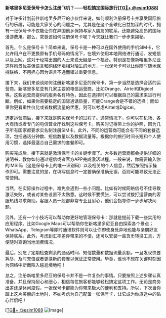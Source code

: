 **新喀里多尼亚保号卡怎么注册飞机？——轻松搞定国际旅行[[TG💪+ @esim1088](https://t.me/s/esim1088)]**

对于许多计划前往新喀里多尼亚的小伙伴来说，如何顺利注册保号卡并享受国际旅行的乐趣，可能是大家关心的问题之一。尤其是在这个全球化日益加深的时代，拥有一张保号卡不仅能让你在异国他乡保持与家人朋友的联系，还能避免高昂的国际漫游费用。那么，究竟该如何注册保号卡呢？今天就让我们一步步来揭秘。

首先，什么是保号卡？简单来说，保号卡是一种可以在国外使用的手机SIM卡，它允许用户在不更换原有手机号码的情况下，在境外使用本地网络进行通话、发短信以及上网。这对于经常出国的人士来说无疑是一个福音。特别是在像新喀里多尼亚这样风景优美但语言和网络环境相对陌生的地方，一张保号卡可以让你随时随地保持联络，不用担心因为语言不通而错过重要信息。

接下来，我们来谈谈如何注册新喀里多尼亚的保号卡。第一步当然是选择合适的运营商。新喀里多尼亚有几家主要的电信运营商，比如Orange、Airtel和Digicel等。这些运营商提供的服务各有特色，因此在选择时可以根据自己的需求来进行判断。例如，如果你需要稳定的国际通话质量，可能Orange会是不错的选择；而如果你更看重性价比或者数据流量的优惠，则可以考虑Airtel或Digicel。

选定运营商后，接下来就是购买保号卡的过程了。通常情况下，你可以在机场、各大商场或者专门的电信营业厅找到这些保号卡。购买时记得带上你的护照，因为几乎所有国家都要求实名制注册SIM卡。此外，不同的运营商可能会有不同的套餐选项，包括通话分钟数、短信数量以及数据流量等。根据你的旅行时间长短和个人使用习惯，选择最适合自己需求的套餐即可。

购买完成后，接下来就是激活保号卡的关键步骤了。大多数运营商都会提供详细的说明书，教你如何通过短信或者官方APP完成激活过程。一般来说，你需要输入你的IMSI码（这是保号卡上的唯一识别码）以及相关的个人信息，然后按照指示操作即可。需要注意的是，在填写信息时一定要确保准确无误，否则可能导致无法正常使用。

当然，在实际操作过程中，难免会遇到一些小问题。比如有时候网络信号不佳导致激活失败，或者对某些设置不太熟悉。这时候不要慌张，可以尝试拨打运营商的客服热线寻求帮助。客服人员一般都非常专业且耐心，他们会指导你一步步解决问题。

另外，还有一个小技巧可以帮助你更好地管理保号卡：那就是提前下载一些实用的应用程序。比如Google Maps可以帮助你在新喀里多尼亚自由探索各个景点；WhatsApp、Telegram等即时通讯软件则可以让你即使身处异地也能与亲朋好友保持联系。此外，考虑到汇率差异带来的不便，还可以安装一些货币转换工具，方便随时查询当地消费情况。

最后，别忘了定期检查剩余的通话时间、短信数量和数据流量余额。一旦发现快要耗尽，及时充值或者更换新的套餐以保证正常使用。毕竟，谁也不想在关键时刻因为网络中断而陷入尴尬境地吧！

总之，注册新喀里多尼亚的保号卡并不是一件复杂的事情。只要按照上述步骤认真准备，并且保持耐心和细心，相信每位旅客都能够轻松搞定这项工作。无论是商务出差还是休闲度假，一张保号卡都能为你带来极大的便利和支持。所以，下次当你踏上这片美丽的土地时，不妨考虑为自己配备一张保号卡，让它成为你旅途中的贴心伴侣吧！

[[TG💪+ @esim1088](https://t.me/s/esim1088) ![Image](https://i.postimg.cc/4NQfJmqS/Snipaste-2025-05-13-00-14-12.png)]